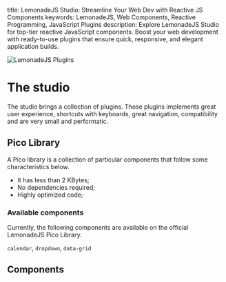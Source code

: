 title: LemonadeJS Studio: Streamline Your Web Dev with Reactive JS Components
keywords: LemonadeJS, Web Components, Reactive Programming, JavaScript Plugins
description: Explore LemonadeJS Studio for top-tier reactive JavaScript components. Boost your web development with ready-to-use plugins that ensure quick, responsive, and elegant application builds. 


![LemonadeJS Plugins](img/library.svg)

The studio
====================

The studio brings a collection of plugins. Those plugins implements great user experience, shortcuts with keyboards, great navigation, compatibility and are very small and performatic.


Pico Library
------------

A Pico library is a collection of particular components that follow some characteristics below.

*   It has less than 2 KBytes;
*   No dependencies required;
*   Highly optimized code;



### Available components

Currently, the following components are available on the official LemonadeJS Pico Library.

`calendar`, `dropdown`, `data-grid`


Components
----------
